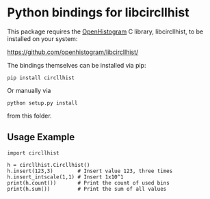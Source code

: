 # Python bindings for libcircllhist

This package requires the [OpenHistogram](https://openhistogram.io) C library,
libcircllhist, to be installed on your system:

https://github.com/openhistogram/libcircllhist/

The bindings themselves can be installed via pip:

    pip install circllhist

Or manually via

    python setup.py install

from this folder.

## Usage Example

```
import circllhist

h = circllhist.Circllhist()
h.insert(123,3)        # Insert value 123, three times
h.insert_intscale(1,1) # Insert 1x10^1
print(h.count())       # Print the count of used bins
print(h.sum())         # Print the sum of all values
```
